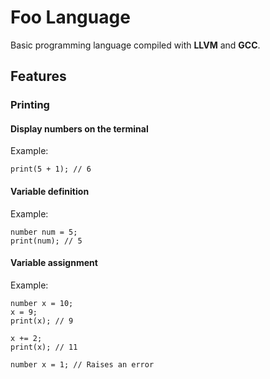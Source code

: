 # Foo Language
Basic programming language compiled with **LLVM** and **GCC**.

## Features
### Printing

#### Display numbers on the terminal
Example:
```
print(5 + 1); // 6
```

#### Variable definition
Example:
```
number num = 5;
print(num); // 5
```

#### Variable assignment
Example:
```
number x = 10;
x = 9;
print(x); // 9

x += 2;
print(x); // 11

number x = 1; // Raises an error
```